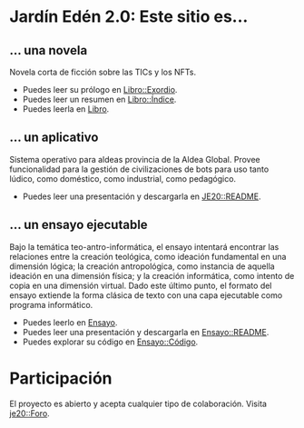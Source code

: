 # Jardín Edén 2.0: Este sitio es...

## ... una novela
Novela corta de ficción sobre las TICs y los NFTs.

- Puedes leer su prólogo en [Libro::Exordio](./exordio.md).
- Puedes leer un resumen en [Libro::Índice](./indice.md).
- Puedes leerla en [Libro](./diario.md).

## ... un aplicativo
Sistema operativo para aldeas provincia de la Aldea Global. Provee funcionalidad para la gestión de civilizaciones de bots para uso tanto lúdico, como doméstico, como industrial, como pedagógico.

- Puedes leer una presentación y descargarla en [JE20::README](https://github.com/jsanchezamai/je20).

## ... un ensayo ejecutable 
Bajo la temática teo-antro-informática, el ensayo intentará encontrar las relaciones entre la creación teológica, como ideación fundamental en una dimensión lógica; la creación antropológica, como instancia de aquella ideación en una dimensión física; y la creación informática, como intento de copia en una dimensión virtual. Dado este último punto, el formato del ensayo extiende la forma clásica de texto con una capa ejecutable como programa informático.

- Puedes leerlo en [Ensayo](./kernel/dist/web/index.html).
- Puedes leer una presentación y descargarla en [Ensayo::README](./kernel/README.md).
- Puedes explorar su código en [Ensayo::Código](https://github.com/jsanchezamai/je20/tree/main/kernel/src/web/trinity).

# Participación
El proyecto es abierto y acepta cualquier tipo de colaboración. Visita [je20::Foro](https://github.com/jsanchezamai/je20/discussions/1#discussion-4036122).


